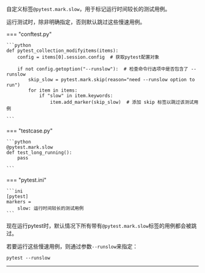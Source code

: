 自定义标签`@pytest.mark.slow`，用于标记运行时间较长的测试用例。

运行测试时，除非明确指定，否则默认跳过这些慢速用例。

=== "conftest.py"

    ```python
    def pytest_collection_modifyitems(items):
        config = items[0].session.config  # 获取pytest配置对象
    
        if not config.getoption("--runslow"):  # 检查命令行选项中是否包含了 --runslow
            skip_slow = pytest.mark.skip(reason="need --runslow option to run")
            for item in items:
                if "slow" in item.keywords:
                    item.add_marker(skip_slow)  # 添加 skip 标签以跳过该测试用例
    
    ```
=== "testcase.py"

    ```python
    @pytest.mark.slow
    def test_long_running():
        pass

    ```

=== "pytest.ini"

    ```ini
    [pytest]
    markers =
        slow: 运行时间较长的测试用例
    ```

现在运行pytest时，默认情况下所有带有`@pytest.mark.slow`标签的用例都会被跳过。

若要运行这些慢速用例，则通过参数`--runslow`来指定：

`pytest --runslow`

---
